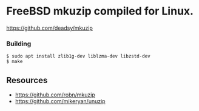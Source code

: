 # FreeBSD mkuzip compiled for Linux.

https://github.com/deadsy/mkuzip

### Building

```
$ sudo apt install zlib1g-dev liblzma-dev libzstd-dev
$ make
```

## Resources

 * https://github.com/robn/mkuzip
 * https://github.com/mikeryan/unuzip
